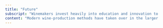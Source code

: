 ```yaml
---
title: "Future"
subscript: "Winemakers invest heavily into education and innovation to cultivate class-leading wines on a global scale."
content: "Modern wine-production methods have taken over in the larger wineries, and EU-style wine regulations have been adopted, guaranteeing the quality of the wine. Our task is to prevent destruction of inherited cultural goods by renewing rural areas rich with wineyards."
---
```

